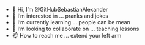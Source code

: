 - 👋 Hi, I’m @GitHubSebastianAlexander
- 👀 I’m interested in ... pranks and jokes
- 🌱 I’m currently learning ... people can be mean  
- 💞️ I’m looking to collaborate on ... teaching lessons
- 📫 How to reach me ... extend your left arm

<!---
GitHubSebastianAlexander/GitHubSebastianAlexander is a ✨ special ✨ repository because its `README.md` (this file) appears on your GitHub profile.
You can click the Preview link to take a look at your changes.
--->
